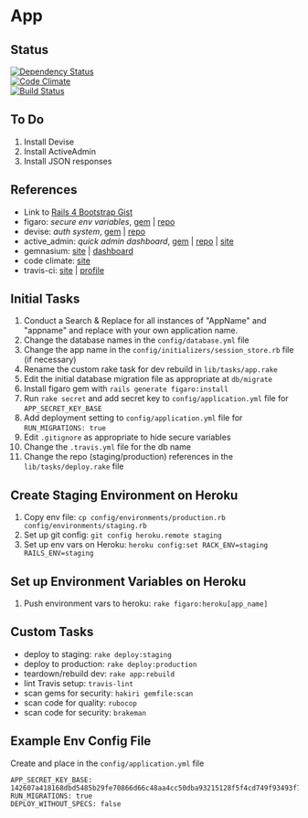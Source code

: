 # App

## Status

[![Dependency Status](https://gemnasium.com/wrburgess/rails-api-template.png)](https://gemnasium.com/wrburgess/rails-api-template)  
[![Code Climate](https://codeclimate.com/github/wrburgess/rails-api-template.png)](https://codeclimate.com/github/wrburgess/rails-api-template)  
[![Build Status](https://travis-ci.org/wrburgess/rails-api-template.png?branch=master)](https://travis-ci.org/wrburgess/rails-api-template)


## To Do

1. Install Devise
1. Install ActiveAdmin
1. Install JSON responses

## References

* Link to [Rails 4 Bootstrap Gist](https://gist.github.com/wrburgess/7199751)
* figaro: *secure env variables*, [gem](http://rubygems.org/gems/figaro) | [repo](https://github.com/laserlemon/figaro)
* devise: *auth system*, [gem](http://rubygems.org/gems/devise) | [repo](https://github.com/plataformatec/devise)
* active_admin: *quick admin dashboard*, [gem](http://rubygems.org/gems/activeadmin) | [repo](https://github.com/gregbell/active_admin) | [site](http://activeadmin.info/)
* gemnasium: [site](https://gemnasium.com/wrburgess/rails-api-template) | [dashboard](https://gemnasium.com/dashboard)
* code climate: [site](https://codeclimate.com/github/wrburgess/rails-api-template)
* travis-ci: [site](travis-ci.com) | [profile](https://travis-ci.org/wrburgess/rails-api-template)

## Initial Tasks

1. Conduct a Search & Replace for all instances of "AppName" and "appname" and replace with your own application name.
1. Change the database names in the ```config/database.yml``` file
1. Change the app name in the ```config/initializers/session_store.rb``` file (if necessary)
1. Rename the custom rake task for dev rebuild in ```lib/tasks/app.rake```
1. Edit the initial database migration file as appropriate at ```db/migrate```
1. Install figaro gem with ```rails generate figaro:install```
1. Run ```rake secret``` and add secret key to ```config/application.yml``` file for ```APP_SECRET_KEY_BASE```
1. Add deployment setting to ```config/application.yml``` file for ```RUN_MIGRATIONS: true```
1. Edit ```.gitignore``` as appropriate to hide secure variables
1. Change the ```.travis.yml``` file for the db name
1. Change the repo (staging/production) references in the ```lib/tasks/deploy.rake``` file

## Create Staging Environment on Heroku

1. Copy env file: ```cp config/environments/production.rb config/environments/staging.rb```
1. Set up git config: ```git config heroku.remote staging```
1. Set up env vars on Heroku: ```heroku config:set RACK_ENV=staging RAILS_ENV=staging```

## Set up Environment Variables on Heroku

1. Push environment vars to heroku: ```rake figaro:heroku[app_name]```

## Custom Tasks

* deploy to staging: ```rake deploy:staging```
* deploy to production: ```rake deploy:production```
* teardown/rebuild dev: ```rake app:rebuild```
* lint Travis setup: ```travis-lint```
* scan gems for security: ```hakiri gemfile:scan```
* scan code for quality: ```rubocop```
* scan code for security: ```brakeman```

## Example Env Config File

Create and place in the ```config/application.yml``` file  

```
APP_SECRET_KEY_BASE: 142607a418168dbd5485b29fe70866d66c48aa4cc50dba93215128f5f4cd749f93493f7574489aa233554896cd1847024dafad9cb39d5bec536e34e77c43d332
RUN_MIGRATIONS: true
DEPLOY_WITHOUT_SPECS: false
```
